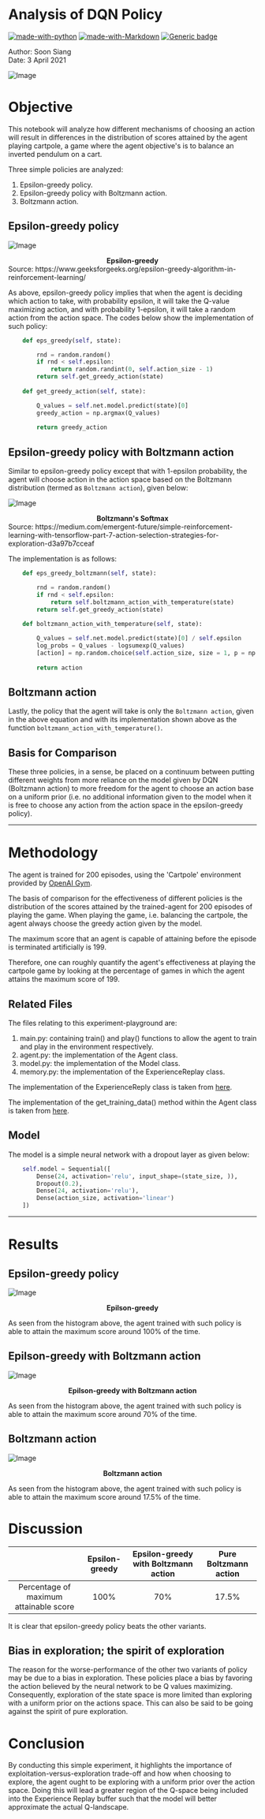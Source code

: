 # Analysis of DQN Policy

[![made-with-python](https://img.shields.io/badge/Made%20with-Python-blue.svg)](https://www.python.org/)
[![made-with-Markdown](https://img.shields.io/badge/Made%20with-Markdown-1f425f.svg)](http://commonmark.org)
[![Generic badge](https://img.shields.io/badge/STATUS-UNCOMPLETED-yellow)](https://shields.io/)

Author: Soon Siang <br>
Date: 3 April 2021

![Image](./images/Github_Repository_DQN_PG.png)

# Objective

This notebook will analyze how different mechanisms of choosing an action will result in differences in the distribution of scores attained by the agent playing cartpole, a game where the agent objective's is to balance an inverted pendulum on a cart.

Three simple policies are analyzed:

1) Epsilon-greedy policy.<br>
2) Epsilon-greedy policy with Boltzmann action.<br>
3) Boltzmann action.<br>

## Epsilon-greedy policy

![Image](./images/Screenshot-2020-03-18-at-8.03.38-PM.png)
<center><b>Epsilon-greedy</b></center>
Source: https://www.geeksforgeeks.org/epsilon-greedy-algorithm-in-reinforcement-learning/

As above, epsilon-greedy policy implies that when the agent is deciding which action to take, with probability epsilon, it will take the Q-value maximizing action, and with probability 1-epsilon, it will take a random action from the action space. The codes below show the implementation of such policy:

```python
    def eps_greedy(self, state):

        rnd = random.random()
        if rnd < self.epsilon:
            return random.randint(0, self.action_size - 1)
        return self.get_greedy_action(state)
    
    def get_greedy_action(self, state):

        Q_values = self.net.model.predict(state)[0]
        greedy_action = np.argmax(Q_values)
        
        return greedy_action
```


## Epsilon-greedy policy with Boltzmann action

Similar to epsilon-greedy policy except that with 1-epsilon probability, the agent will choose action in the action space based on the Boltzmann distribution (termed as `Boltzmann action`), given below:

![Image](./images/1_176NhUn1CcPHofNdVmGYhQ.png)
<center><b>Boltzmann's Softmax</b></center>
Source: https://medium.com/emergent-future/simple-reinforcement-learning-with-tensorflow-part-7-action-selection-strategies-for-exploration-d3a97b7cceaf

The implementation is as follows:

```python
    def eps_greedy_boltzmann(self, state):

        rnd = random.random()
        if rnd < self.epsilon:
            return self.boltzmann_action_with_temperature(state)
        return self.get_greedy_action(state)
    
    def boltzmann_action_with_temperature(self, state):

        Q_values = self.net.model.predict(state)[0] / self.epsilon
        log_probs = Q_values - logsumexp(Q_values)
        [action] = np.random.choice(self.action_size, size = 1, p = np.exp(log_probs))
        
        return action
```
    
## Boltzmann action

Lastly, the policy that the agent will take is only the `Boltzmann action`, given in the above equation and with its implementation shown above as the function `boltzmann_action_with_temperature()`.

## Basis for Comparison

These three policies, in a sense, be placed on a continuum between putting different weights from more reliance on the model given by DQN (Boltzmann action) to more freedom for the agent to choose an action base on a uniform prior (i.e. no additional information given to the model when it is free to choose any action from the action space in the epsilon-greedy policy).

*****

# Methodology

The agent is trained for 200 episodes, using the 'Cartpole' environment provided by [OpenAI Gym](https://gym.openai.com/).

The basis of comparison for the effectiveness of different policies is the distribution of the scores attained by the trained-agent for 200 episodes of playing the game. When playing the game, i.e. balancing the cartpole, the agent always choose the greedy action given by the model.<br>

The maximum score that an agent is capable of attaining before the episode is terminated artificially is 199.<br>

Therefore, one can roughly quantify the agent's effectiveness at playing the cartpole game by looking at the percentage of games in which the agent attains the maximum score of 199.<br>

## Related Files

The files relating to this experiment-playground are:

1) main.py: containing train() and play() functions to allow the agent to train and play in the environment respectively. <br>
2) agent.py: the implementation of the Agent class.<br>
3) model.py: the implementation of the Model class.<br>
4) memory.py: the implementation of the ExperienceReplay class.<br>

The implementation of the ExperienceReply class is taken from [here](https://towardsdatascience.com/deep-q-network-dqn-ii-b6bf911b6b2c).

The implementation of the get_training_data() method within the Agent class is taken from [here](https://github.com/cwchong/coursework/blob/main/210330_pract9/cartpoleDQN-start/agent.py).

## Model

The model is a simple neural network with a dropout layer as given below:

```python
    self.model = Sequential([
        Dense(24, activation='relu', input_shape=(state_size, )),
        Dropout(0.2),
        Dense(24, activation='relu'),
        Dense(action_size, activation='linear')
    ])
```
*****

# Results

## Epsilon-greedy policy

![Image](./images/epsg_episode_200_histo_play_scores.png)
<center><b>Epilson-greedy</b></center>

As seen from the histogram above, the agent trained with such policy is able to attain the maximum score around 100% of the time.

## Epilson-greedy with Boltzmann action

![Image](./images/BM_test_episode_200_histo_scores.png)
<center><b>Epilson-greedy with Boltzmann action</b></center>

As seen from the histogram above, the agent trained with such policy is able to attain the maximum score around 70% of the time.

## Boltzmann action
![Image](./images/BM_onlyTest_episode_200_histo_play_scores.png)
<center><b>Boltzmann action</b></center>

As seen from the histogram above, the agent trained with such policy is able to attain the maximum score around 17.5% of the time.

# Discussion

|                                        	| Epsilon-greedy 	| Epsilon-greedy with Boltzmann action 	| Pure Boltzmann action 	|
|:--------------------------------------:	|:--------------:	|:------------------------------------:	|:---------------------:	|
| Percentage of maximum attainable score 	|      100%      	|                  70%                 	|         17.5%         	|

It is clear that epsilon-greedy policy beats the other variants.

## Bias in exploration; the spirit of exploration

The reason for the worse-performance of the other two variants of policy may be due to a bias in exploration. These policies place a bias by favoring the action believed by the neural network to be Q values maximizing. Consequently, exploration of the state space is more limited than exploring with a uniform prior on the actions space. This can also be said to be going against the spirit of pure exploration.

# Conclusion

By conducting this simple experiment, it highlights the importance of exploitation-versus-exploration trade-off and how when choosing to explore, the agent ought to be exploring with a uniform prior over the action space. Doing this will lead a greater region of the Q-space being included into the Experience Replay buffer such that the model will better approximate the actual Q-landscape.
